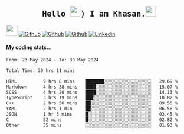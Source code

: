 <h2 align='center'><samp><strong>Hello <img src="https://media.giphy.com/media/hvRJCLFzcasrR4ia7z/giphy.gif" width="28px" height="28px">) I am Khasan.<img height="28px" src="https://emojis.slackmojis.com/emojis/images/1531849430/4246/blob-sunglasses.gif?1531849430"></strong></samp></h2>

<img src="https://media.giphy.com/media/WUlplcMpOCEmTGBtBW/giphy.gif" width="30">  [![Github](https://img.shields.io/github/followers/khasanrashidov?label=Follow%20Me&style=social)](https://github.com/khasanrashidov)  [![Github](https://img.shields.io/github/stars/khasanrashidov?affiliations=OWNER&style=social)](https://github.com/khasanrashidov)  [![Github](https://img.shields.io/github/watchers/khasanrashidov/khasanrashidov?style=social)](https://github.com/khasanrashidov) [![Linkedin](https://img.shields.io/badge/LinkedIn-Khasan%20Rashidov-blue?logo=Linkedin&logoColor=blue&labelColor=black&style=flat-square)](https://www.linkedin.com/in/khasanr)  

#### My coding stats...
<!--START_SECTION:waka-->

```txt
From: 23 May 2024 - To: 30 May 2024

Total Time: 30 hrs 11 mins

HTML          9 hrs 8 mins    ███████░░░░░░░░░░░░░░░░░░   29.69 %
Markdown      4 hrs 38 mins   ████░░░░░░░░░░░░░░░░░░░░░   15.07 %
SCSS          4 hrs 20 mins   ████░░░░░░░░░░░░░░░░░░░░░   14.13 %
TypeScript    3 hrs 19 mins   ███░░░░░░░░░░░░░░░░░░░░░░   10.82 %
C++           2 hrs 56 mins   ██░░░░░░░░░░░░░░░░░░░░░░░   09.55 %
YAML          2 hrs 1 min     ██░░░░░░░░░░░░░░░░░░░░░░░   06.58 %
JSON          1 hr 3 mins     █░░░░░░░░░░░░░░░░░░░░░░░░   03.45 %
C             52 mins         █░░░░░░░░░░░░░░░░░░░░░░░░   02.82 %
Other         35 mins         ░░░░░░░░░░░░░░░░░░░░░░░░░   01.93 %
```

<!--END_SECTION:waka-->

<!---
khasanrashidov/khasanrashidov is a ✨ special ✨ repository because its `README.md` (this file) appears on your GitHub profile.
You can click the Preview link to take a look at your changes.
--->
